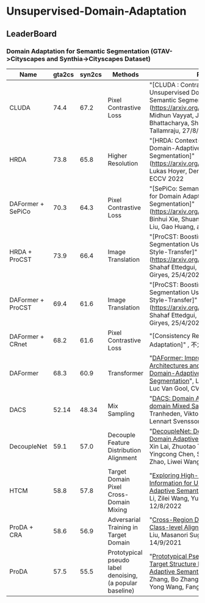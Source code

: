 # Unsupervised-Domain-Adaptation


## LeaderBoard

 ### Domain Adaptation for Semantic Segmentation (GTAV->Cityscapes and Synthia->Cityscapes Dataset)

 | Name | gta2cs | syn2cs | Methods | Reference |
| -------- | ----- | ---- | ---- | ---- |
|CLUDA | 74.4 | 67.2 | Pixel Contrastive Loss | "[CLUDA : Contrastive Learning in Unsupervised Domain Adaptation for Semantic Segmentation]" (https://arxiv.org/pdf/2208.14227.pdf)", Midhun Vayyat, Jaswin Kasi, Anuraag Bhattacharya, Shuaib Ahmed, Rahul Tallamraju, 27/8/2022|
|HRDA | 73.8 | 65.8 | Higher Resolution | "[HRDA: Context-Aware High-Resolution Domain-Adaptive Semantic Segmentation]" (https://arxiv.org/pdf/2204.13132v2.pdf)", Lukas Hoyer, Dengxin Dai, Luc Van Gools, ECCV 2022|
|DAFormer + SePiCo | 70.3 | 64.3 | Pixel Contrastive Loss | "[SePiCo: Semantic-Guided Pixel Contrast for Domain Adaptive Semantic Segmentation]" (https://arxiv.org/pdf/2204.08808v1.pdf)", Binhui Xie, Shuang Li, Mingjia Li, Chi Harold Liu, Gao Huang, and Guoren Wang, T-PAMI|
|HRDA + ProCST | 73.9 | 66.4 | Image Translation | "[ProCST: Boosting Semantic Segmentation Using Progressive Cyclic Style-Transfer]"(https://arxiv.org/pdf/2204.11891v2.pdf)", Shahaf Ettedgui, Shady Abu-Hussein, Raja Giryes, 25/4/2022|
|DAFormer + ProCST | 69.4 | 61.6 | Image Translation | "[ProCST: Boosting Semantic Segmentation Using Progressive Cyclic Style-Transfer]"(https://arxiv.org/pdf/2204.11891v2.pdf)", Shahaf Ettedgui, Shady Abu-Hussein, Raja Giryes, 25/4/2022|
|DAFormer + CRnet | 68.2 | 61.6 | Pixel Contrastive Loss | "[Consistency Regularization for Domain Adaptation]" , 不太靠谱 , 23/8/2022|
|DAFormer | 68.3 | 60.9 | Transformer | "[DAFormer: Improving Network Architectures and Training Strategies for Domain-Adaptive Semantic Segmentation](https://arxiv.org/pdf/2111.14887v2.pdf)", Lukas Hoyer, Dengxin Dai, Luc Van Gool, CVPR 2022|
|DACS | 52.14 | 48.34 | Mix Sampling | "[DACS: Domain Adaptation via Cross-domain Mixed Sampling](https://openaccess.thecvf.com/content/WACV2021/papers/Tranheden_DACS_Domain_Adaptation_via_Cross-Domain_Mixed_Sampling_WACV_2021_paper.pdf)", Wilhelm Tranheden, Viktor Olsson, Juliano Pinto, Lennart Svensson, WACV 2021|
|DecoupleNet | 59.1 | 57.0 | Decouple Feature Distribution Alignment | "[DecoupleNet: Decoupled Network for Domain Adaptive Semantic Segmentation](https://arxiv.org/pdf/2207.09988.pdf)", Xin Lai, Zhuotao Tian, Xiaogang Xu, Yingcong Chen, Shu Liu, Hengshuang Zhao, Liwei Wang, Jiaya Jia, ECCV 2022|
|HTCM | 58.8 | 57.8 |  Target Domain Pixel Cross-Domain Mixing | "[Exploring High-quality Target Domain Information for Unsupervised Domain Adaptive Semantic Segmentation](https://arxiv.org/pdf/2208.06100.pdf)", Junjie Li, Zilei Wang, Yuan Gao, Xiaoming Hu, 12/8/2022|
|ProDA + CRA | 58.6 | 56.9 | Adversarial Training in Target Domain | "[Cross-Region Domain Adaptation for Class-level Alignment](https://arxiv.org/pdf/2109.06422.pdf)", Zhijie Wang, Xing Liu, Masanori Suganuma, Takayuki Okatani, 14/9/2021|
|ProDA | 57.5 | 55.5 | Prototypical pseudo label denoising, (a popular baseline) | "[Prototypical Pseudo Label Denoising and Target Structure Learning for Domain Adaptive Semantic Segmentation](https://arxiv.org/pdf/2101.10979v2.pdf)", Pan Zhang, Bo Zhang, Ting Zhang, Dong Chen, Yong Wang, Fang Wen, CVPR 2021|
